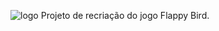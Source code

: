 ![logo](https://user-images.githubusercontent.com/46052756/111533603-ba1eb580-8745-11eb-93c9-154694205ca0.png)
Projeto de recriação do jogo Flappy Bird.
